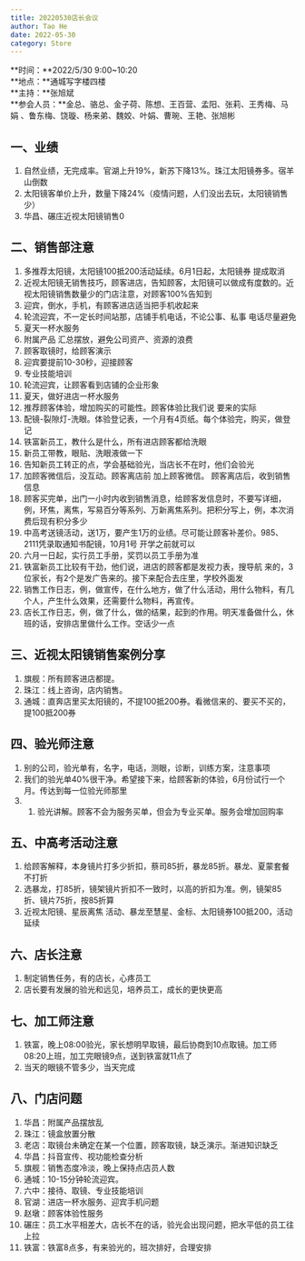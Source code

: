 ```yaml
---
title: 20220530店长会议
author: Tao He
date: 2022-05-30
category: Store
---
```




**时间：**2022/5/30 9:00~10:20  
**地点：**通城写字楼四楼  
**主持：**张旭斌  
**参会人员：**金总、骆总、金子荷、陈想、王百营、孟阳、张莉、王秀梅、马娟 、鲁东梅、饶璇、杨来弟、魏姣、叶娟、曹琬、王艳、张旭彬  



## 一、业绩

1. 自然业绩，无完成率。官湖上升19%，新苏下降13%。珠江太阳镜券多。宿羊山倒数
2. 太阳镜客单价上升，数量下降24%（疫情问题，人们没出去玩，太阳镜销售少）
3. 华昌、碾庄近视太阳镜销售0

## 二、销售部注意

1. 多推荐太阳镜，太阳镜100抵200活动延续。6月1日起，太阳镜券 提成取消
2. 近视太阳镜无销售技巧，顾客进店，告知顾客，太阳镜可以做成有度数的。近视太阳镜销售数量少的门店注意，对顾客100%告知到
3. 迎宾，倒水，手机，有顾客进店适当把手机收起来
4. 轮流迎宾，不一定长时间站那，店铺手机电话，不论公事、私事 电话尽量避免
5. 夏天一杯水服务
6. 附属产品 汇总摆放，避免公司资产、资源的浪费
2. 顾客取镜时，给顾客演示
3. 迎宾要提前10-30秒，迎接顾客
4. 专业技能培训
5. 轮流迎宾，让顾客看到店铺的企业形象
6. 夏天，做好进店一杯水服务
7. 推荐顾客体验，增加购买的可能性。顾客体验比我们说 要来的实际
8. 配镜-裂隙灯-洗眼。体验登记表，一个月有4页纸。每个体验完，购买，做登记
9. 铁富新员工，教什么是什么，所有进店顾客都给洗眼
10. 新员工带教，眼贴、洗眼液做一下
11. 告知新员工转正的点，学会基础验光，当店长不在时，他们会验光
12. 加顾客微信后，没互动。顾客离店前 加上顾客微信。 顾客离店后，收到销售信息
13. 顾客买完单，出门一小时内收到销售消息，给顾客发信息时，不要写详细，例，环焦，离焦，写易百分等系列、万新离焦系列。把积分写上，例，本次消费后现有积分多少
14. 中高考送镜活动，送1万，要产生1万的业绩。尽可能让顾客补差价。985、2111凭录取通知书配镜，10月1号 开学之前就可以
15. 六月一日起，实行员工手册，奖罚以员工手册为准
16. 铁富新员工比较有干劲，他们说，进店的顾客都是发视力表，搜导航 来的，3位家长，有2个是发广告来的。接下来配合去庄里，学校外面发
17. 销售工作日志，例，做宣传，在什么地方，做了什么活动，用什么物料，有几个人，产生什么效果，还需要什么物料，再宣传。
18. 店长工作日志，例，做了什么，做的结果，起到的作用。明天准备做什么，休班的话，安排店里做什么工作。空话少一点




## 三、近视太阳镜销售案例分享

1. 旗舰：所有顾客进店都提。
2. 珠江：线上咨询，店内销售。
3. 通城：直奔店里买太阳镜的，不提100抵200券。看微信来的、要买不买的，提100抵200券

## 四、验光师注意

1. 别的公司，验光单有，名字，电话，测眼，诊断，训练方案，注意事项
2. 我们的验光单40%很干净。希望接下来，给顾客新的体验，6月份试行一个月。传达到每一位验光师那里
3. 1. 验光讲解。顾客不会为服务买单，但会为专业买单。服务会增加回购率

## 五、中高考活动注意

1. 给顾客解释，本身镜片打多少折扣，蔡司85折，暴龙85折。暴龙、夏蒙套餐不打折
2. 选暴龙，打85折，镜架镜片折扣不一致时，以高的折扣为准。例，镜架85折、镜片75折，按85折算
3. 近视太阳镜、星辰离焦 活动、暴龙至慧星、金标、太阳镜券100抵200，活动延续

## 六、店长注意

1. 制定销售任务，有的店长，心疼员工
2. 店长要有发展的验光和远见，培养员工，成长的更快更高


## 七、加工师注意
1. 铁富，晚上08:00验光，家长想明早取镜，最后协商到10点取镜。加工师 08:20上班，加工完眼镜9点，送到铁富就11点了
2. 当天的眼镜不管多少，当天完成



## 八、门店问题

1. 华昌：附属产品摆放乱
2. 珠江：镜盒放置分散
3. 老店：取镜台未确定在某一个位置，顾客取镜，缺乏演示。渐进知识缺乏
4. 华昌：抖音宣传、视功能检查分析
5. 旗舰：销售态度冷淡，晚上保持点店员人数
6. 通城：10-15分钟轮流迎宾。
7. 六中：接待、取镜、专业技能培训
8. 官湖：进店一杯水服务、迎宾手机问题
9. 赵墩：顾客体验性服务
10. 碾庄：员工水平相差大，店长不在的话，验光会出现问题，把水平低的员工往上拉
11. 铁富：铁富8点多，有来验光的，班次排好，合理安排




